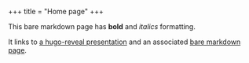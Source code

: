 +++
title = "Home page"
+++

This bare markdown page has **bold** and *italics* formatting.

It links to <a href="/present">a hugo-reveal presentation</a> and an associated <a href="/present-info">bare markdown page</a>.
